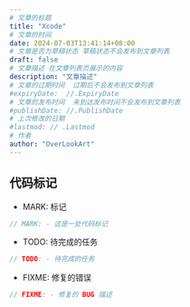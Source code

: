 ```yaml
---
# 文章的标题
title: "Xcode"
# 文章的时间
date: 2024-07-03T13:41:14+08:00
# 文章是否为草稿状态 草稿状态不会发布到文章列表
draft: false
# 文章描述 在文章列表页展示的内容
description: "文章描述"
# 文章的过期时间  过期后不会发布到文章列表
#expiryDate:  //.ExpiryDate
# 文章的发布时间  未到达发布时间不会发布到文章列表
#publishDate: //.PublishDate
# 上次修改的日期
#lastmod: // .Lastmod
# 作者
author: "OverLookArt"
---
```


## 代码标记

* MARK: 标记

```swift
// MARK: - 这是一处代码标记
```

* TODO: 待完成的任务

```swift
// TODO: - 待完成的任务
```

* FIXME: 修复的错误

```swift
// FIXME: - 修复的 BUG 描述
```
